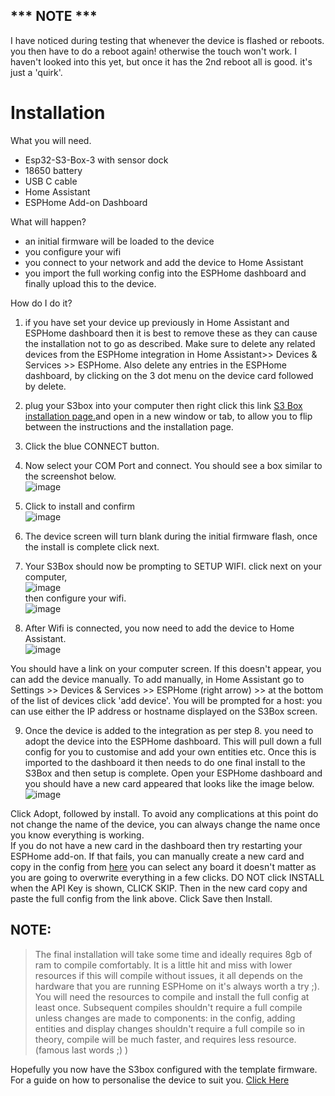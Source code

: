 ## *** NOTE ***<br>
I have noticed during testing that whenever the device is flashed or reboots. you then have to do a reboot again! otherwise the touch won't work. I haven't looked into this yet, but once it has the 2nd reboot all is good. it's just a 'quirk'.
# Installation
What you will need.
* Esp32-S3-Box-3 with sensor dock
* 18650 battery
* USB C cable
* Home Assistant 
* ESPHome Add-on Dashboard
  
What will happen?
* an initial firmware will be loaded to the device
* you configure your wifi
* you connect to your network and add the device to Home Assistant
* you import the full working config into the ESPHome dashboard and finally upload this to the device.
  
How do I do it?
1. if you have set your device up previously in Home Assistant and ESPHome dashboard then it is best to remove these as they can cause the installation not to go as described. Make sure to delete any related devices from the ESPHome integration in Home Assistant>> Devices & Services >> ESPHome. Also delete any entries in the ESPHome dashboard, by clicking on the 3 dot menu on the device card followed by delete.
2. plug your S3box into your computer then right click this link <a href="https://support.bbdl.co.uk" target="_blank">S3 Box installation page.</a>and open in a new window or tab, to allow you to flip between the instructions and the installation page.
3. Click the blue CONNECT button.
4. Now select your COM Port and connect. You should see a box similar to the screenshot below.<br>
![image](https://github.com/BigBobbas/ESP32-S3-Box3-Custom-ESPHome/assets/150487209/a76dfaba-fe8b-4b92-9597-a51a4ee905be) <br>
5. Click to install and confirm<br>
![image](https://github.com/BigBobbas/ESP32-S3-Box3-Custom-ESPHome/assets/150487209/b6476825-46c7-4190-80ea-8ece0d6b5505) <br>
6. The device screen will turn blank during the initial firmware flash, once the install is complete click next.<br>
7. Your S3Box should now be prompting to SETUP WIFI. click next on your computer,<br>
![image](https://github.com/BigBobbas/ESP32-S3-Box3-Custom-ESPHome/assets/150487209/4805b9ac-e056-4c22-9028-7769d59162e7)<br>
then configure your wifi.<br>
![image](https://github.com/BigBobbas/ESP32-S3-Box3-Custom-ESPHome/assets/150487209/26df24c1-3a1e-468d-9f91-c909384bb7b8)<br>

8. After Wifi is connected, you now need to add the device to Home Assistant.<br>
![image](https://github.com/BigBobbas/ESP32-S3-Box3-Custom-ESPHome/assets/150487209/90870960-1475-438a-8433-3e390a21e7ac)<br>

You should have a link on your computer screen. If this doesn't appear, you can add the device manually. To add manually, in Home Assistant go to Settings >> Devices & Services >> ESPHome (right arrow) >> at the bottom of the list of devices click 'add device'. You will be prompted for a host: you can use either the IP address or hostname displayed on the S3Box screen.<br>

9. Once the device is added to the integration as per step 8. you need to adopt the device into the ESPHome dashboard. This will pull down a full config for you to customise and add your own entities etc. Once this is imported to the dashboard it then needs to do one final install to the S3Box and then setup is complete. Open your ESPHome dashboard and you should have a new card appeared that looks like the image below.<br>
![image](https://github.com/BigBobbas/ESP32-S3-Box3-Custom-ESPHome/assets/150487209/c7ae7cb1-f59d-4964-a971-edcd785051d9)<br>

Click Adopt, followed by install. To avoid any complications at this point do not change the name of the device, you can always change the name once you know everything is working.<br>If you do not have a new card in the dashboard then try restarting your ESPHome add-on. If that fails, you can manually create a new card and copy in the config from [here](<https://github.com/BigBobbas/ESP32-S3-Box3-Custom-ESPHome/blob/main/s3b.yaml>) you can select any board it doesn't matter as you are going to overwrite everything in a few clicks. DO NOT click INSTALL when the API Key is shown, CLICK SKIP. Then in the new card copy and paste the full config from the link above. Click Save then Install.
## NOTE:<br>
> The final installation will take some time and ideally requires 8gb of ram to compile comfortably. It is a little hit and miss with lower resources if this will compile without issues, it all depends on the hardware that you are running ESPHome on it's always worth a try ;). You will need the resources to compile and install the full config at least once. Subsequent compiles shouldn't require a full compile unless changes are made to components: in the config, adding entities and display changes shouldn't require a full compile so in theory, compile will be much faster, and requires less resource. (famous last words ;) )

Hopefully you now have the S3box configured with the template firmware. For a guide on how to personalise the device to suit you. [Click Here](<https://github.com/BigBobbas/ESP32-S3-Box3-Custom-ESPHome/blob/main/instructions/make%20it%20your%20own.md>)





















